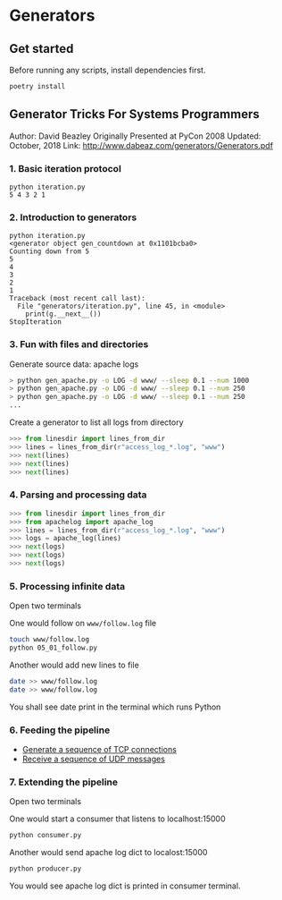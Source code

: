 # Generators

## Get started

Before running any scripts, install dependencies first.

```bash
poetry install
```

## Generator Tricks For Systems Programmers

Author: David Beazley
Originally Presented at PyCon 2008
Updated: October, 2018
Link: http://www.dabeaz.com/generators/Generators.pdf

### 1. Basic iteration protocol

```shell
python iteration.py
5 4 3 2 1
```

### 2. Introduction to generators

```shell
python iteration.py
<generator object gen_countdown at 0x1101bcba0>
Counting down from 5
5
4
3
2
1
Traceback (most recent call last):
  File "generators/iteration.py", line 45, in <module>
    print(g.__next__())
StopIteration
```

### 3. Fun with files and directories

Generate source data: apache logs

```bash
> python gen_apache.py -o LOG -d www/ --sleep 0.1 --num 1000
> python gen_apache.py -o LOG -d www/ --sleep 0.1 --num 250
> python gen_apache.py -o LOG -d www/ --sleep 0.1 --num 250
...
```

Create a generator to list all logs from directory

```python
>>> from linesdir import lines_from_dir
>>> lines = lines_from_dir(r"access_log_*.log", "www")
>>> next(lines)
>>> next(lines)
>>> next(lines)
```

### 4. Parsing and processing data

```python
>>> from linesdir import lines_from_dir
>>> from apachelog import apache_log
>>> lines = lines_from_dir(r"access_log_*.log", "www")
>>> logs = apache_log(lines)
>>> next(logs)
>>> next(logs)
>>> next(logs)
```

### 5. Processing infinite data

Open two terminals

One would follow on `www/follow.log` file

```bash
touch www/follow.log
python 05_01_follow.py
```

Another would add new lines to file

```bash
date >> www/follow.log
date >> www/follow.log
```

You shall see date print in the terminal which runs Python

### 6. Feeding the pipeline

- [Generate a sequence of TCP connections](./genreceive.py)
- [Receive a sequence of UDP messages](./genmessages.py)

### 7. Extending the pipeline

Open two terminals

One would start a consumer that listens to localhost:15000

```bash
python consumer.py
```

Another would send apache log dict to localost:15000

```bash
python producer.py
```

You would see apache log dict is printed in consumer terminal.
